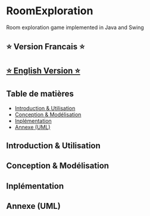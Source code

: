 # RoomExploration
Room exploration game implemented in Java and Swing


## ⭐️ Version Francais ⭐️
## [⭐️ English Version ⭐️](##EnglishVersion)

## Table de matières 
- [Introduction & Utilisation](#introduction--utilisation)
- [Conception & Modélisation](#conception--modélisation)
- [Inplémentation](#inplémentation)
- [Annexe (UML)](#annexe-uml)


## Introduction & Utilisation

## Conception & Modélisation

## Inplémentation

## Annexe (UML)

